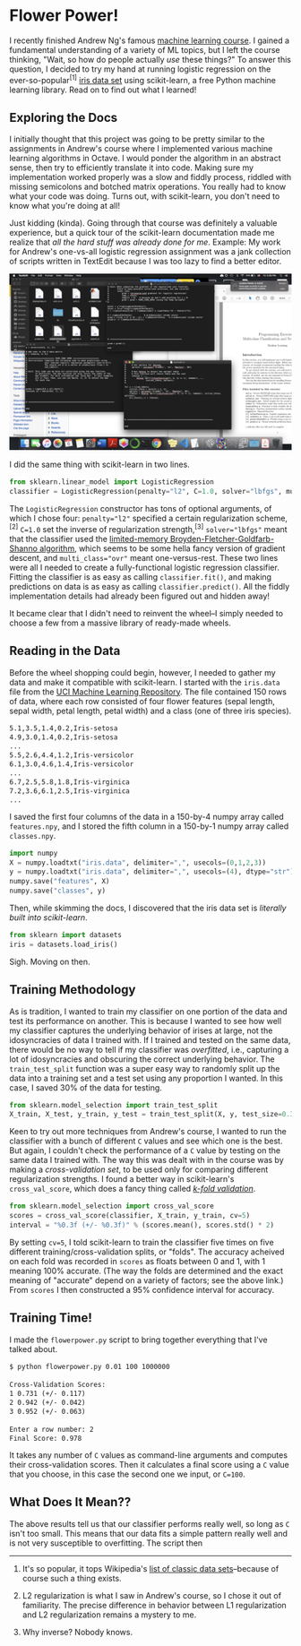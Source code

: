 # Flower Power!

I recently finished Andrew Ng's famous [machine learning course](https://coursera.org/learn/machine-learning). I gained a fundamental understanding of a variety of ML topics, but I left the course thinking, "Wait, so how do people actually *use* these things?" To answer this question, I decided to try my hand at running logistic regression on the ever-so-popular<sup>[1]</sup> [iris data set](https://en.wikipedia.org/wiki/Iris_flower_data_set) using scikit-learn, a free Python machine learning library. Read on to find out what I learned!

## Exploring the Docs

I initially thought that this project was going to be pretty similar to the assignments in Andrew's course where I implemented various machine learning algorithms in Octave. I would ponder the algorithm in an abstract sense, then try to efficiently translate it into code. Making sure my implementation worked properly was a slow and fiddly process, riddled with missing semicolons and botched matrix operations. You really had to know what your code was doing. Turns out, with scikit-learn, you don't need to know what you're doing at all!

Just kidding (kinda). Going through that course was definitely a valuable experience, but a quick tour of the scikit-learn documentation made me realize that *all the hard stuff was already done for me*. Example: My work for Andrew's one-vs-all logistic regression assignment was a jank collection of scripts written in TextEdit because I was too lazy to find a better editor.

![My work for Andrew Ng's logistic regression assignment.](jankness.png)

I did the same thing with scikit-learn in two lines.

```python
from sklearn.linear_model import LogisticRegression
classifier = LogisticRegression(penalty="l2", C=1.0, solver="lbfgs", multi_class="ovr")
```

The `LogisticRegression` constructor has tons of optional arguments, of which I chose four: `penalty="l2"` specified a certain regularization scheme,<sup>[2]</sup> `C=1.0` set the inverse of regularization strength,<sup>[3]</sup> `solver="lbfgs"` meant that the classifier used the [limited-memory Broyden-Fletcher-Goldfarb-Shanno algorithm](https://en.wikipedia.org/wiki/Limited-memory_BFGS), which seems to be some hella fancy version of gradient descent, and `multi_class="ovr"` meant one-versus-rest. These two lines were all I needed to create a fully-functional logistic regression classifier. Fitting the classifier is as easy as calling `classifier.fit()`, and making predictions on data is as easy as calling `classifier.predict()`. All the fiddly implementation details had already been figured out and hidden away!

It became clear that I didn't need to reinvent the wheel–I simply needed to choose a few from a massive library of ready-made wheels.

## Reading in the Data

Before the wheel shopping could begin, however, I needed to gather my data and make it compatible with scikit-learn. I started with the `iris.data` file from the [UCI Machine Learning Repository](https://archive.ics.uci.edu/ml/index.php). The file contained 150 rows of data, where each row consisted of four flower features (sepal length, sepal width, petal length, petal width) and a class (one of three iris species).

```
5.1,3.5,1.4,0.2,Iris-setosa
4.9,3.0,1.4,0.2,Iris-setosa
...
5.5,2.6,4.4,1.2,Iris-versicolor
6.1,3.0,4.6,1.4,Iris-versicolor
...
6.7,2.5,5.8,1.8,Iris-virginica
7.2,3.6,6.1,2.5,Iris-virginica
...
```

I saved the first four columns of the data in a 150-by-4 numpy array called `features.npy`, and I stored the fifth column in a 150-by-1 numpy array called `classes.npy`.

```python
import numpy
X = numpy.loadtxt("iris.data", delimiter=",", usecols=(0,1,2,3))
y = numpy.loadtxt("iris.data", delimiter=",", usecols=(4), dtype="str")
numpy.save("features", X)
numpy.save("classes", y)
```

Then, while skimming the docs, I discovered that the iris data set is *literally built into scikit-learn*.

```python
from sklearn import datasets
iris = datasets.load_iris()
```

Sigh. Moving on then.

## Training Methodology

As is tradition, I wanted to train my classifier on one portion of the data and test its performance on another. This is because I wanted to see how well my classifier captures the underlying behavior of irises at large, not the idosyncracies of data I trained with. If I trained and tested on the same data, there would be no way to tell if my classifier was *overfitted*, i.e., capturing a lot of idosyncracies and obscuring the correct underlying behavior. The `train_test_split` function was a super easy way to randomly split up the data into a training set and a test set using any proportion I wanted. In this case, I saved 30% of the data for testing.

```python
from sklearn.model_selection import train_test_split
X_train, X_test, y_train, y_test = train_test_split(X, y, test_size=0.3)
```

Keen to try out more techniques from Andrew's course, I wanted to run the classifier with a bunch of different `C` values and see which one is the best. But again, I couldn't check the performance of a `C` value by testing on the same data I trained with. The way this was dealt with in the course was by making a *cross-validation set*, to be used only for comparing different regularization strengths. I found a better way in scikit-learn's `cross_val_score`, which does a fancy thing called [*k-fold validation*](https://scikit-learn.org/stable/modules/cross_validation.html).

```python
from sklearn.model_selection import cross_val_score
scores = cross_val_score(classifier, X_train, y_train, cv=5)
interval = "%0.3f (+/- %0.3f)" % (scores.mean(), scores.std() * 2)
```

By setting `cv=5`, I told scikit-learn to train the classifier five times on five different training/cross-validation splits, or "folds". The accuracy acheived on each fold was recorded in `scores` as floats between 0 and 1, with 1 meaning 100% accurate. (The way the folds are determined and the exact meaning of "accurate" depend on a variety of factors; see the above link.) From `scores` I then constructed a 95% confidence interval for accuracy.

## Training Time!

I made the `flowerpower.py` script to bring together everything that I've talked about.

```
$ python flowerpower.py 0.01 100 1000000

Cross-Validation Scores:
1 0.731 (+/- 0.117)
2 0.942 (+/- 0.042)
3 0.952 (+/- 0.063)

Enter a row number: 2
Final Score: 0.978
```

It takes any number of `C` values as command-line arguments and computes their cross-validation scores. Then it calculates a final score using a `C` value that you choose, in this case the second one we input, or `C=100`.

## What Does It Mean??

The above results tell us that our classifier performs really well, so long as `C` isn't too small. This means that our data fits a simple pattern really well and is not very susceptible to overfitting. The script then

---

1. It's so popular, it tops Wikipedia's [list of classic data sets](https://en.wikipedia.org/wiki/Data_set#Classic_data_sets)–because of course such a thing exists.

2. L2 regularization is what I saw in Andrew's course, so I chose it out of familiarity. The precise difference in behavior between L1 regularization and L2 regularization remains a mystery to me.

3. Why inverse? Nobody knows.
